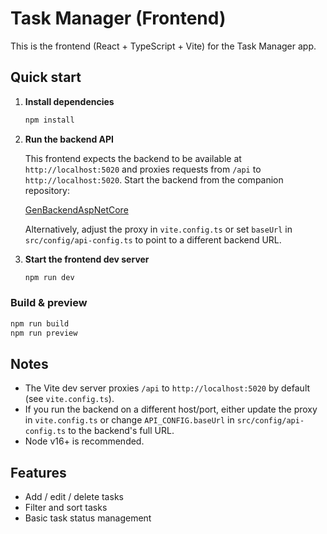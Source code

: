 # Task Manager (Frontend)

This is the frontend (React + TypeScript + Vite) for the Task Manager app.

## Quick start

1. **Install dependencies**

   ```bash
   npm install
   ```

2. **Run the backend API**

   This frontend expects the backend to be available at `http://localhost:5020` and proxies requests from `/api` to `http://localhost:5020`. Start the backend from the companion repository:

   [GenBackendAspNetCore](https://github.com/tomassima/GenBackendAspNetCore)

   Alternatively, adjust the proxy in `vite.config.ts` or set `baseUrl` in `src/config/api-config.ts` to point to a different backend URL.

3. **Start the frontend dev server**

   ```bash
   npm run dev
   ```

### Build & preview

```bash
npm run build
npm run preview
```

## Notes

- The Vite dev server proxies `/api` to `http://localhost:5020` by default (see `vite.config.ts`).
- If you run the backend on a different host/port, either update the proxy in `vite.config.ts` or change `API_CONFIG.baseUrl` in `src/config/api-config.ts` to the backend's full URL.
- Node v16+ is recommended.

## Features

- Add / edit / delete tasks
- Filter and sort tasks
- Basic task status management
